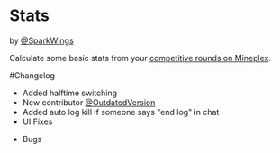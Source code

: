 # Stats
by [@SparkWings](https://github.com/SparkWings)


Calculate some basic stats from your [competitive rounds on Mineplex](https://mpcleague.org/).



#Changelog

+ Added halftime switching
+ New contributor [@OutdatedVersion](https://github.com/outdatedversion)
+ Added auto log kill if someone says "end log" in chat
+ UI Fixes
- Bugs
